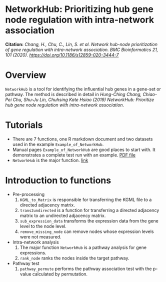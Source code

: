 NetworkHub: Prioritizing hub gene node regulation with intra-network association
============
**Citation:** *Chang, H., Chu, C., Lin, S. et al. Network hub-node prioritization of gene regulation with intra-network association. BMC Bioinformatics 21, 101 (2020). https://doi.org/10.1186/s12859-020-3444-7*

# Overview 
`NetworkHub` is a tool for identifying the influential hub genes in a gene-set or pathway. The method is described in detail in *Hung-Ching Chang, Chiao-Pei Chu, Shu-Ju Lin, Chuhsing Kate Hsiao (2019) NetworkHub: Prioritize hub gene node regulation with intra-network association.*


# Tutorials
* There are 7 functions, one R markdown document and two datasets used in the example `Example_of_NetworkHub`.
* Manual pages `Example_of_NetworkHub` are good places to start with. It demonstrates a complete test run with an example. [PDF file](https://github.com/Hung-Ching-Chang/NetworkHub/blob/master/Example_of_NetworkHub.pdf)
* `NetworkHub` is the major function. [link](https://github.com/Hung-Ching-Chang/NetworkHub/blob/master/Functions/NetworkHub.txt)

# Introduction to functions
* Pre-processing
  1. `KGML_to_Matrix` is responsible for transferring the KGML file to a directed adjacency matrix.
  2. `trans2undirected` is a function for transferring a directed adjacency matrix to an undirected adjacency matrix.
  3. `sub_expression_data` transforms the expression data from the gene level to the node level.
  4. `remove_missing_node` can remove nodes whose expression levels were not measured.
* Intra-network analysis
  1. The major function `NetworkHub` is a pathway analysis for gene expressions. 
  2. `rank_node` ranks the nodes inside the target pathway.
* Pathway test
  1. `pathway_permute` performs the pathway association test with the p-value calculated by permutation.
